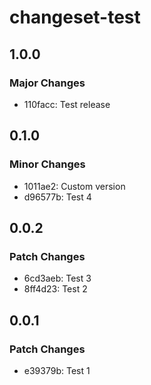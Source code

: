 # changeset-test

## 1.0.0

### Major Changes

- 110facc: Test release

## 0.1.0

### Minor Changes

- 1011ae2: Custom version
- d96577b: Test 4

## 0.0.2

### Patch Changes

- 6cd3aeb: Test 3
- 8ff4d23: Test 2

## 0.0.1

### Patch Changes

- e39379b: Test 1
